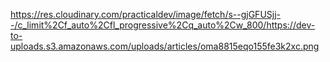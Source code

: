 https://res.cloudinary.com/practicaldev/image/fetch/s--gjGFUSjj--/c_limit%2Cf_auto%2Cfl_progressive%2Cq_auto%2Cw_800/https://dev-to-uploads.s3.amazonaws.com/uploads/articles/oma8815eqo155fe3k2xc.png
